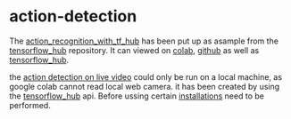 # action-detection
 
The [action_recognition_with_tf_hub](action_recognition_with_tf_hub.ipynb) has been put up as asample from the [tensorflow_hub](https://github.com/tensorflow/hub) repository. It can viewed on [colab](https://colab.research.google.com/drive/1qooZieZXgzO4YK97VBNudZb7CHxkdzqs?usp=sharing), [github](https://github.com/datasciencemachine/action-detection/blob/master/action_recognition_with_tf_hub.ipynb) as well as [tensorflow_hub](https://www.tensorflow.org/hub/tutorials/action_recognition_with_tf_hub).

the [action detection on live video](https://github.com/datasciencemachine/action-detection/blob/master/action%20detection%20on%20live%20video.ipynb) could only be run on a local machine, as google colab cannot read local web camera. it has been created by using the [tensorflow_hub](https://github.com/tensorflow/hub) api. Before ussing certain [installations](https://github.com/tensorflow/hub/blob/master/docs/installation.md) need to be performed.
